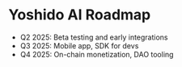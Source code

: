 # Yoshido AI Roadmap

- Q2 2025: Beta testing and early integrations
- Q3 2025: Mobile app, SDK for devs
- Q4 2025: On-chain monetization, DAO tooling
